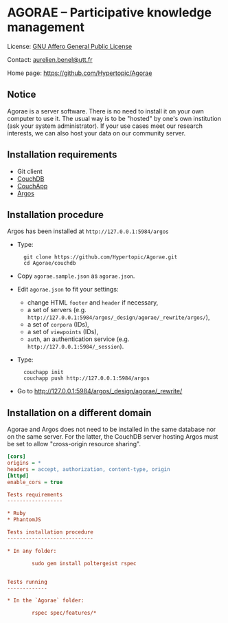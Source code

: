 AGORAE – Participative knowledge management
===========================================

License: [GNU Affero General Public License](http://www.gnu.org/licenses/agpl.html)

Contact: <aurelien.benel@utt.fr>

Home page: <https://github.com/Hypertopic/Agorae>

Notice
------

Agorae is a server software. There is no need to install it on your own computer to use it. The usual way is to be "hosted" by one's own institution (ask your system administrator). If your use cases meet our research interests, we can also host your data on our community server.

Installation requirements
-------------------------

* Git client
* [CouchDB](http://couchdb.apache.org/)
* [CouchApp](https://github.com/jchris/couchapp) 
* [Argos](https://github.com/Hypertopic/Argos)

Installation procedure
----------------------

Argos has been installed at ``http://127.0.0.1:5984/argos``

* Type:

        git clone https://github.com/Hypertopic/Agorae.git
        cd Agorae/couchdb

* Copy `agorae.sample.json` as `agorae.json`.
* Edit ``agorae.json`` to fit your settings:
  * change HTML ``footer`` and ``header`` if necessary,
  * a set of servers (e.g. ``http://127.0.0.1:5984/argos/_design/agorae/_rewrite/argos/``),
  * a set of ``corpora`` (IDs),
  * a set of ``viewpoints`` (IDs),
  * ``auth``, an authentication service (e.g. ``http://127.0.0.1:5984/_session``).

* Type:

        couchapp init
        couchapp push http://127.0.0.1:5984/argos 

* Go to http://127.0.0.1:5984/argos/_design/agorae/_rewrite/

Installation on a different domain
----------------------------------

Agorae and Argos does not need to be installed in the same database nor
on the same server.
For the latter, the CouchDB server hosting Argos must be set to allow
"cross-origin resource sharing".

```ini
[cors]
origins = *
headers = accept, authorization, content-type, origin
[httpd]
enable_cors = true

Tests requirements
------------------

* Ruby
* PhantomJS

Tests installation procedure
----------------------------

* In any folder:

        sudo gem install poltergeist rspec


Tests running
-------------

* In the `Agorae` folder:

        rspec spec/features/*
